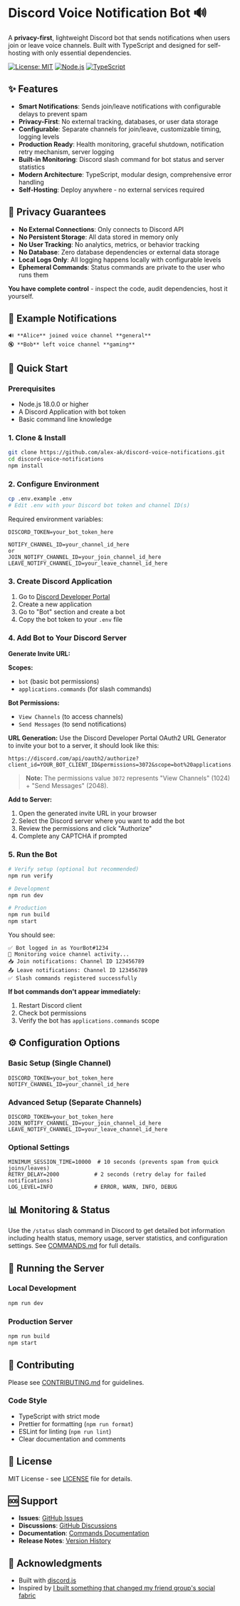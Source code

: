 # Discord Voice Notification Bot 🔊

A **privacy-first**, lightweight Discord bot that sends notifications when users join or leave voice channels. Built with TypeScript and designed for self-hosting with only essential dependencies.

[![License: MIT](https://img.shields.io/badge/License-MIT-yellow.svg)](https://opensource.org/licenses/MIT)
[![Node.js](https://img.shields.io/badge/Node.js-18%2B-green.svg)](https://nodejs.org/)
[![TypeScript](https://img.shields.io/badge/TypeScript-5.0-blue.svg)](https://www.typescriptlang.org/)

## ✨ Features

- **Smart Notifications**: Sends join/leave notifications with configurable delays to prevent spam
- **Privacy-First**: No external tracking, databases, or user data storage
- **Configurable**: Separate channels for join/leave, customizable timing, logging levels
- **Production Ready**: Health monitoring, graceful shutdown, notification retry mechanism, server logging
- **Built-in Monitoring**: Discord slash command for bot status and server statistics
- **Modern Architecture**: TypeScript, modular design, comprehensive error handling
- **Self-Hosting**: Deploy anywhere - no external services required

## 🔐 Privacy Guarantees

- **No External Connections**: Only connects to Discord API
- **No Persistent Storage**: All data stored in memory only
- **No User Tracking**: No analytics, metrics, or behavior tracking
- **No Database**: Zero database dependencies or external data storage
- **Local Logs Only**: All logging happens locally with configurable levels
- **Ephemeral Commands**: Status commands are private to the user who runs them

**You have complete control** - inspect the code, audit dependencies, host it yourself.

## 📸 Example Notifications

```
🔊 **Alice** joined voice channel **general**
🔇 **Bob** left voice channel **gaming**
```

## 🚀 Quick Start

### Prerequisites

- Node.js 18.0.0 or higher
- A Discord Application with bot token
- Basic command line knowledge

### 1. Clone & Install

```bash
git clone https://github.com/alex-ak/discord-voice-notifications.git
cd discord-voice-notifications
npm install
```

### 2. Configure Environment

```bash
cp .env.example .env
# Edit .env with your Discord bot token and channel ID(s)
```

Required environment variables:

```env
DISCORD_TOKEN=your_bot_token_here

NOTIFY_CHANNEL_ID=your_channel_id_here
or
JOIN_NOTIFY_CHANNEL_ID=your_join_channel_id_here
LEAVE_NOTIFY_CHANNEL_ID=your_leave_channel_id_here
```

### 3. Create Discord Application

1. Go to [Discord Developer Portal](https://discord.com/developers/applications)
2. Create a new application
3. Go to "Bot" section and create a bot
4. Copy the bot token to your `.env` file

### 4. Add Bot to Your Discord Server

**Generate Invite URL:**

**Scopes:**

- `bot` (basic bot permissions)
- `applications.commands` (for slash commands)

**Bot Permissions:**

- `View Channels` (to access channels)
- `Send Messages` (to send notifications)

**URL Generation:** Use the Discord Developer Portal OAuth2 URL Generator to invite your bot to a server, it should look like this:

```
https://discord.com/api/oauth2/authorize?client_id=YOUR_BOT_CLIENT_ID&permissions=3072&scope=bot%20applications.commands
```

> **Note:** The permissions value `3072` represents "View Channels" (1024) + "Send Messages" (2048).

**Add to Server:**

1. Open the generated invite URL in your browser
2. Select the Discord server where you want to add the bot
3. Review the permissions and click "Authorize"
4. Complete any CAPTCHA if prompted

### 5. Run the Bot

```bash
# Verify setup (optional but recommended)
npm run verify

# Development
npm run dev

# Production
npm run build
npm start
```

You should see:

```
✅ Bot logged in as YourBot#1234
📢 Monitoring voice channel activity...
📥 Join notifications: Channel ID 123456789
📤 Leave notifications: Channel ID 123456789
✅ Slash commands registered successfully
```

**If bot commands don't appear immediately:**

1. Restart Discord client
2. Check bot permissions
3. Verify the bot has `applications.commands` scope

## ⚙️ Configuration Options

### Basic Setup (Single Channel)

```env
DISCORD_TOKEN=your_bot_token_here
NOTIFY_CHANNEL_ID=your_channel_id_here
```

### Advanced Setup (Separate Channels)

```env
DISCORD_TOKEN=your_bot_token_here
JOIN_NOTIFY_CHANNEL_ID=your_join_channel_id_here
LEAVE_NOTIFY_CHANNEL_ID=your_leave_channel_id_here
```

### Optional Settings

```env
MINIMUM_SESSION_TIME=10000  # 10 seconds (prevents spam from quick joins/leaves)
RETRY_DELAY=2000           # 2 seconds (retry delay for failed notifications)
LOG_LEVEL=INFO             # ERROR, WARN, INFO, DEBUG
```

## 📊 Monitoring & Status

Use the `/status` slash command in Discord to get detailed bot information including health status, memory usage, server statistics, and configuration settings. See [COMMANDS.md](COMMANDS.md) for full details.

## 🐳 Running the Server

### Local Development

```bash
npm run dev
```

### Production Server

```bash
npm run build
npm start
```

## 🤝 Contributing

Please see [CONTRIBUTING.md](CONTRIBUTING.md) for guidelines.

### Code Style

- TypeScript with strict mode
- Prettier for formatting (`npm run format`)
- ESLint for linting (`npm run lint`)
- Clear documentation and comments

## 📄 License

MIT License - see [LICENSE](LICENSE) file for details.

## 🆘 Support

- **Issues**: [GitHub Issues](https://github.com/alex-ak/discord-voice-notifications/issues)
- **Discussions**: [GitHub Discussions](https://github.com/alex-ak/discord-voice-notifications/discussions)
- **Documentation**: [Commands Documentation](COMMANDS.md)
- **Release Notes**: [Version History](RELEASE_NOTES.md)

## 🙏 Acknowledgments

- Built with [discord.js](https://discord.js.org/)
- Inspired by [I built something that changed my friend group's social fabric](https://blog.danpetrolito.xyz/i-built-something-that-changed-my-friend-gro-social-fabric/)
